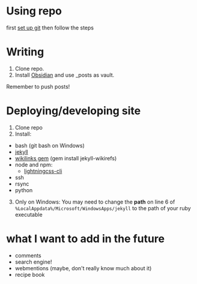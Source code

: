 # Using repo
first [set up git](https://www.theodinproject.com/lessons/foundations-setting-up-git) then follow the steps

# Writing
1. Clone repo.
2. Install [Obsidian](https://obsidian.md/) and use _posts as vault.

Remember to push posts!

# Deploying/developing site
1. Clone repo
2. Install:
* bash (git bash on Windows)
* [jekyll](https://jekyllrb.com/docs/installation/)
* [wikilinks gem](https://github.com/wikibonsai/jekyll-wikirefs) (gem install jekyll-wikirefs)
* node and npm:
    * [lightningcss-cli](https://lightningcss.dev/docs.html)
* ssh
* rsync
* python
3. Only on Windows:
You may need to change the **path** on line 6 of `%LocalAppdata%/Microsoft/WindowsApps/jekyll` to the path of your ruby executable

# what I want to add in the future
* comments
* search engine!
* webmentions (maybe, don't really know much about it)
* recipe book


